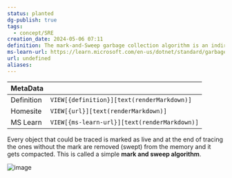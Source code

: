 ```yaml
---
status: planted
dg-publish: true
tags:
  - concept/SRE
creation_date: 2024-05-06 07:11
definition: The mark-and-Sweep garbage collection algorithm is an indirect collection algorithm, which means it does not have any direct information about the garbage, instead, it identifies the garbage by eliminating everything LIVE.
ms-learn-url: https://learn.microsoft.com/en-us/dotnet/standard/garbage-collection/fundamentals
url: undefined
aliases:
---
```


| MetaData   |                                              |
| ---------- | -------------------------------------------- |
| Definition | `VIEW[{definition}][text(renderMarkdown)]`   |
| Homesite   | `VIEW[{url}][text(renderMarkdown)]`          |
| MS Learn   | `VIEW[{ms-learn-url}][text(renderMarkdown)]` |
Every object that could be traced is marked as live and at the end of tracing the ones without the mark are removed (swept) from the memory and it gets compacted. This is called a simple **mark and sweep algorithm**.

![image](https://filedn.eu/lLCDT28fW4ahdtipln72iIF/public-vault-media/images/Animation_of_the_Naive_Mark_and_Sweep_Garbage_Collector_Algorithm.gif)